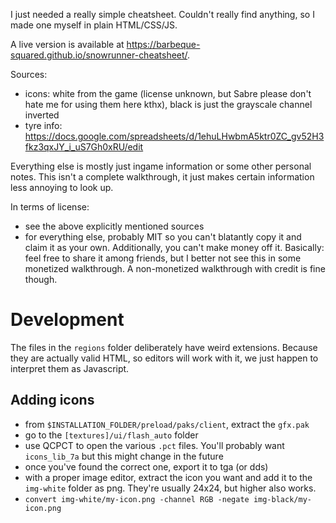 I just needed a really simple cheatsheet.
Couldn't really find anything, so I made one myself in plain HTML/CSS/JS.

A live version is available at https://barbeque-squared.github.io/snowrunner-cheatsheet/.

Sources:
- icons: white from the game (license unknown, but Sabre please don't hate me for using them here kthx), black is just the grayscale channel inverted
- tyre info: https://docs.google.com/spreadsheets/d/1ehuLHwbmA5ktr0ZC_gv52H3fkz3qxJY_i_uS7Gh0xRU/edit

Everything else is mostly just ingame information or some other personal notes.
This isn't a complete walkthrough, it just makes certain information less annoying to look up.

In terms of license:
- see the above explicitly mentioned sources
- for everything else, probably MIT so you can't blatantly copy it and claim it as your own. Additionally, you can't make money off it. Basically: feel free to share it among friends, but I better not see this in some monetized walkthrough. A non-monetized walkthrough with credit is fine though.

# Development
The files in the `regions` folder deliberately have weird extensions.
Because they are actually valid HTML, so editors will work with it, we just happen to interpret them as Javascript.

## Adding icons

- from `$INSTALLATION_FOLDER/preload/paks/client`, extract the `gfx.pak`
- go to the `[textures]/ui/flash_auto` folder
- use QCPCT to open the various `.pct` files. You'll probably want `icons_lib_7a` but this might change in the future
- once you've found the correct one, export it to tga (or dds)
- with a proper image editor, extract the icon you want and add it to the `img-white` folder as png. They're usually 24x24, but higher also works.
- `convert img-white/my-icon.png -channel RGB -negate img-black/my-icon.png`

